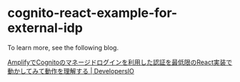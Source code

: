 # cognito-react-example-for-external-idp

To learn more, see the following blog.

[AmplifyでCognitoのマネージドログインを利用した認証を最低限のReact実装で動かしてみて動作を理解する \| DevelopersIO](https://dev.classmethod.jp/articles/learn-authentication-using-cognitos-hosted-ui-with-amplify-react/)